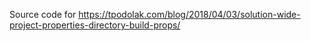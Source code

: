 Source code for https://tpodolak.com/blog/2018/04/03/solution-wide-project-properties-directory-build-props/

